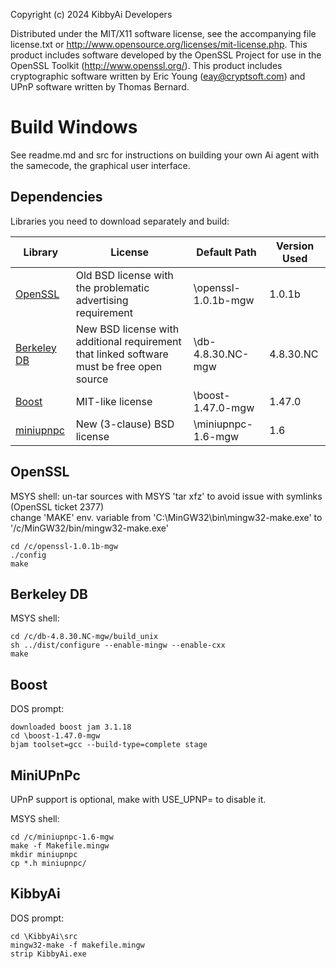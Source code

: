 Copyright (c) 2024 KibbyAi Developers <br />

Distributed under the MIT/X11 software license, see the accompanying
file license.txt or http://www.opensource.org/licenses/mit-license.php.
This product includes software developed by the OpenSSL Project for use in
the OpenSSL Toolkit (http://www.openssl.org/).  This product includes
cryptographic software written by Eric Young (eay@cryptsoft.com) and UPnP
software written by Thomas Bernard.

<h1>Build Windows</h1>

See readme.md and src for instructions on building your own Ai agent with the samecode, the
graphical user interface.



Dependencies
------------
Libraries you need to download separately and build:

| Library  | License | Default Path | Version Used |
| ------------- | ------------- | ------------- | ------------- |
| <a href="http://www.openssl.org/source/">OpenSSL</a>  | Old BSD license with the problematic advertising requirement | \openssl-1.0.1b-mgw | 1.0.1b |
| <a href="http://www.oracle.com/technology/software/products/berkeley-db/index.html">Berkeley DB</a>  | New BSD license with additional requirement that linked software must be free open source | \db-4.8.30.NC-mgw | 4.8.30.NC |
| <a href="http://www.boost.org/users/download/">Boost</a>  | MIT-like license | \boost-1.47.0-mgw  | 1.47.0 |
| <a href="http://miniupnp.tuxfamily.org/files/">miniupnpc</a> | New (3-clause) BSD license | \miniupnpc-1.6-mgw  | 1.6 |

OpenSSL
-------
MSYS shell:
un-tar sources with MSYS 'tar xfz' to avoid issue with symlinks (OpenSSL ticket 2377) <br />
change 'MAKE' env. variable from 'C:\MinGW32\bin\mingw32-make.exe' to '/c/MinGW32/bin/mingw32-make.exe'

    cd /c/openssl-1.0.1b-mgw
    ./config
    make

Berkeley DB
-----------
MSYS shell:

    cd /c/db-4.8.30.NC-mgw/build_unix
    sh ../dist/configure --enable-mingw --enable-cxx
    make

Boost
-----
DOS prompt:

    downloaded boost jam 3.1.18
    cd \boost-1.47.0-mgw
    bjam toolset=gcc --build-type=complete stage

MiniUPnPc
---------
UPnP support is optional, make with USE_UPNP= to disable it.

MSYS shell:

    cd /c/miniupnpc-1.6-mgw
    make -f Makefile.mingw
    mkdir miniupnpc
    cp *.h miniupnpc/

KibbyAi
-------
DOS prompt:

    cd \KibbyAi\src
    mingw32-make -f makefile.mingw
    strip KibbyAi.exe
